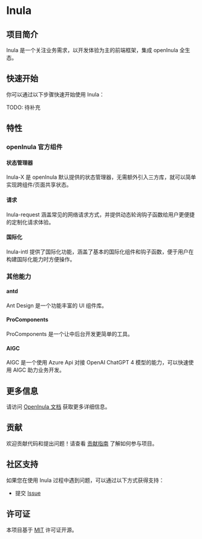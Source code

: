 # Inula

## 项目简介

Inula 是一个关注业务需求，以开发体验为主的前端框架，集成 openInula 全生态。

## 快速开始

你可以通过以下步骤快速开始使用 Inula：

TODO: 待补充

## 特性

### openInula 官方组件

#### 状态管理器

Inula-X 是 openInula 默认提供的状态管理器，无需额外引入三方库，就可以简单实现跨组件/页面共享状态。


#### 请求

Inula-request 涵盖常见的网络请求方式，并提供动态轮询钩子函数给用户更便捷的定制化请求体验。

#### 国际化

Inula-intl 提供了国际化功能，涵盖了基本的国际化组件和钩子函数，便于用户在构建国际化能力时方便操作。

### 其他能力

#### antd

Ant Design 是一个功能丰富的 UI 组件库。

#### ProComponents

ProComponents 是一个让中后台开发更简单的工具。

#### AIGC

AIGC 是一个使用 Azure Api 对接 OpenAI ChatGPT 4 模型的能力，可以快速使用 AIGC 助力业务开发。

## 更多信息

请访问 [OpenInula 文档](https://docs.openinula.net/) 获取更多详细信息。

## 贡献

欢迎贡献代码和提出问题！请查看 [贡献指南](CONTRIBUTING.md) 了解如何参与项目。

## 社区支持

如果您在使用 Inula 过程中遇到问题，可以通过以下方式获得支持：

- 提交 [Issue](https://gitee.com/congxiaochen/inula/issues/new/choose)

## 许可证

本项目基于 [MIT](LICENSE) 许可证开源。

